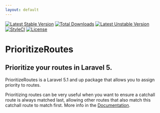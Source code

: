 ```yaml
---
layout: default
---
```


<!-- header start -->
[![Latest Stable Version](https://poser.pugx.org/cupoftea/prioritize-routes/version.svg)](https://packagist.org/packages/cupoftea/prioritize-routes)
[![Total Downloads](https://poser.pugx.org/cupoftea/prioritize-routes/d/total.svg)](https://packagist.org/packages/cupoftea/prioritize-routes) [![Latest Unstable Version](https://poser.pugx.org/cupoftea/prioritize-routes/v/unstable.svg)](https://packagist.org/packages/cupoftea/prioritize-routes)
[![StyleCI](https://styleci.io/repos/33411116/shield?style=flat)](https://styleci.io/repos/33411116)
[![License](https://poser.pugx.org/cupoftea/prioritize-routes/license.svg)](https://packagist.org/packages/cupoftea/prioritize-routes)

# PrioritizeRoutes
## Prioritize your routes in Laravel 5.
<!-- header end -->

PrioritizeRoutes is a Laravel 5.1 and up package that allows you to assign priority to routes.

Prioritizing routes can be very useful when you want to ensure a catchall route is always matched last, allowing other routes that also match this catchall route to match first. More info in the [Documentation](http://prioritize-routes.cupoftea.io/docs/).
